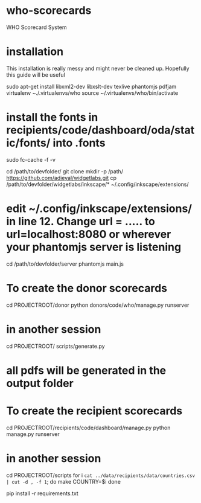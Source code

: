 who-scorecards
==============

WHO Scorecard System

installation
============

This installation is really messy and might never be cleaned up. Hopefully this guide will be useful

sudo apt-get install libxml2-dev libxslt-dev texlive phantomjs pdfjam
virtualenv ~./.virtualenvs/who
source ~/.virtualenvs/who/bin/activate

# install the fonts in recipients/code/dashboard/oda/static/fonts/ into .fonts
sudo fc-cache -f -v

cd /path/to/devfolder/
git clone 
mkdir -p /path/
https://github.com/adieyal/widgetlabs.git
cp /path/to/devfolder/widgetlabs/inkscape/* ~/.config/inkscape/extensions/
# edit ~/.config/inkscape/extensions/ in line 12. Change url = ..... to url=localhost:8080 or wherever your phantomjs server is listening
cd /path/to/devfolder/server
phantomjs main.js

To create the donor scorecards
==============================

cd PROJECTROOT/donor
python donors/code/who/manage.py runserver

# in another session
cd PROJECTROOT/
scripts/generate.py

# all pdfs will be generated in the output folder

To create the recipient scorecards
=================================

cd PROJECTROOT/recipients/code/dashboard/manage.py
python manage.py runserver

# in another session
cd PROJECTROOT/scripts
for i `cat ../data/recipients/data/countries.csv | cut -d , -f 1`;
do
    make COUNTRY=$i
done


pip install -r requirements.txt
